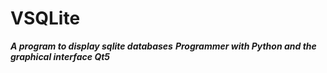 # VSQLite




___A program to display sqlite databases___
___Programmer with Python and the graphical interface Qt5___
